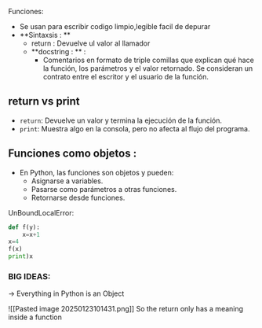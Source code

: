 
Funciones:
* Se usan para escribir codigo limpio,legible facil de depurar 
* **Sintaxsis : **
	* return : Devuelve ul valor al llamador
	* **docstring : ** :
		* Comentarios en formato de triple comillas que explican qué hace la función, los parámetros y el valor retornado. Se consideran un contrato entre el escritor y el usuario de la función.

## return vs print
- `return`: Devuelve un valor y termina la ejecución de la función.
- `print`: Muestra algo en la consola, pero no afecta al flujo del programa.

## Funciones como objetos : 
- En Python, las funciones son objetos y pueden:
    - Asignarse a variables.
    - Pasarse como parámetros a otras funciones.
    - Retornarse desde funciones.

UnBoundLocalError:
```python
def f(y):
	x=x+1
x=4
f(x)
print)x
```

### BIG IDEAS:
-> Everything in Python is an Object

![[Pasted image 20250123101431.png]]
So the return only has a meaning inside a function